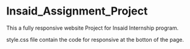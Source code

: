 # Insaid_Assignment_Project

This a fully responsive website Project for Insaid Internship program.

style.css file contain the code for responsive at the botton of the page.
